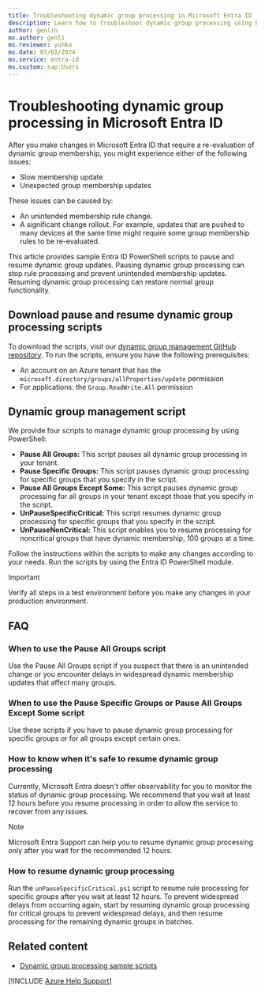 ```yaml
---
title: Troubleshooting dynamic group processing in Microsoft Entra ID
description: Learn how to troubleshoot dynamic group processing using PowerShell
author: genlin
ms.author: genli
ms.reviewer: yuhko
ms.date: 07/01/2024
ms.service: entra-id
ms.custom: sap:Users
---
```


# Troubleshooting dynamic group processing in Microsoft Entra ID

After you make changes in Microsoft Entra ID that require a re-evaluation of dynamic group membership, you might experience either of the following issues:

- Slow membership update
- Unexpected group membership updates

These issues can be caused by: 

- An unintended membership rule change.
- A significant change rollout. For example, updates that are pushed to many devices at the same time might require some group membership rules to be re-evaluated.

This article provides sample Entra ID PowerShell scripts to pause and resume dynamic group updates. Pausing dynamic group processing can stop rule processing and prevent unintended membership updates. Resuming dynamic group processing can restore normal group functionality.

## Download pause and resume dynamic group processing scripts

To download the scripts, visit our [dynamic group management GitHub repository](https://github.com/barclayn/samples-dynamic-group/tree/main).
To run the scripts, ensure you have the following prerequisites:

- An account on an Azure tenant that has the `microsoft.directory/groups/allProperties/update` permission
- For applications: the `Group.ReadWrite.All` permission

## Dynamic group management script

We provide four scripts to manage dynamic group processing by using PowerShell:

- **Pause All Groups:** This script pauses all dynamic group processing in your tenant.
- **Pause Specific Groups:** This script pauses dynamic group processing for specific groups that you specify in the script.
- **Pause All Groups Except Some:** This script pauses dynamic group processing for all groups in your tenant except those that you specify in the script.
- **UnPauseSpecificCritical:** This script resumes dynamic group processing for specific groups that you specify in the script.
- **UnPauseNonCritical:** This script enables you to resume processing for noncritical groups that have dynamic membership, 100 groups at a time.

Follow the instructions within the scripts to make any changes according to your needs. Run the scripts by using the Entra ID PowerShell module.

>[!IMPORTANT]
> Verify all steps in a test environment before you make any changes in your production environment.

## FAQ

### When to use the Pause All Groups script

Use the Pause All Groups script if you suspect that there is an unintended change or you encounter delays in widespread dynamic membership updates that affect many groups.

### When to use the Pause Specific Groups or Pause All Groups Except Some script

Use these scripts if you have to pause dynamic group processing for specific groups or for all groups except certain ones.

### How to know when it's safe to resume dynamic group processing

Currently, Microsoft Entra doesn't offer observability for you to monitor the status of dynamic group processing. We recommend that you wait at least 12 hours before you resume processing in order to allow the service to recover from any issues.

>[!NOTE]
> Microsoft Entra Support can help you to resume dynamic group processing only after you wait for the recommended 12 hours. 

### How to resume dynamic group processing

Run the `unPauseSpecificCritical.ps1` script to resume rule processing for specific groups after you wait at least 12 hours. To prevent widespread delays from occurring again, start by resuming dynamic group processing for critical groups to prevent widespread delays, and then resume processing for the remaining dynamic groups in batches.

## Related content

- [Dynamic group processing sample scripts](https://github.com/barclayn/samples-dynamic-group/tree/main)
  
[!INCLUDE [Azure Help Support](../../../../includes/azure-help-support.md)]
